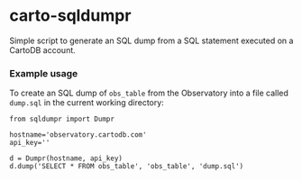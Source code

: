# carto-sqldumpr

Simple script to generate an SQL dump from a SQL statement executed on
a CartoDB account.

### Example usage

To create an SQL dump of `obs_table` from the Observatory into a file called
`dump.sql` in the current working directory:

    from sqldumpr import Dumpr

    hostname='observatory.cartodb.com'
    api_key=''

    d = Dumpr(hostname, api_key)
    d.dump('SELECT * FROM obs_table', 'obs_table', 'dump.sql')
